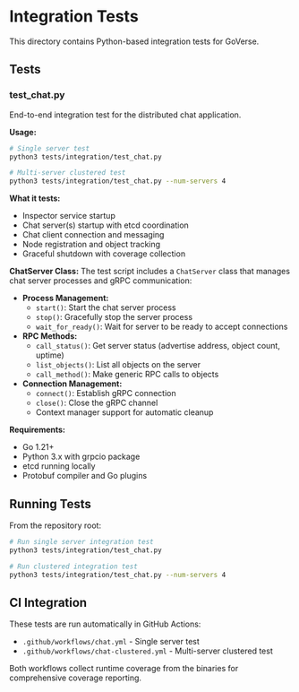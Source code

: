 # Integration Tests

This directory contains Python-based integration tests for GoVerse.

## Tests

### test_chat.py

End-to-end integration test for the distributed chat application.

**Usage:**
```bash
# Single server test
python3 tests/integration/test_chat.py

# Multi-server clustered test
python3 tests/integration/test_chat.py --num-servers 4
```

**What it tests:**
- Inspector service startup
- Chat server(s) startup with etcd coordination
- Chat client connection and messaging
- Node registration and object tracking
- Graceful shutdown with coverage collection

**ChatServer Class:**
The test script includes a `ChatServer` class that manages chat server processes and gRPC communication:
- **Process Management:**
  - `start()`: Start the chat server process
  - `stop()`: Gracefully stop the server process
  - `wait_for_ready()`: Wait for server to be ready to accept connections
- **RPC Methods:**
  - `call_status()`: Get server status (advertise address, object count, uptime)
  - `list_objects()`: List all objects on the server
  - `call_method()`: Make generic RPC calls to objects
- **Connection Management:**
  - `connect()`: Establish gRPC connection
  - `close()`: Close the gRPC channel
  - Context manager support for automatic cleanup

**Requirements:**
- Go 1.21+
- Python 3.x with grpcio package
- etcd running locally
- Protobuf compiler and Go plugins

## Running Tests

From the repository root:

```bash
# Run single server integration test
python3 tests/integration/test_chat.py

# Run clustered integration test
python3 tests/integration/test_chat.py --num-servers 4
```

## CI Integration

These tests are run automatically in GitHub Actions:
- `.github/workflows/chat.yml` - Single server test
- `.github/workflows/chat-clustered.yml` - Multi-server clustered test

Both workflows collect runtime coverage from the binaries for comprehensive coverage reporting.
